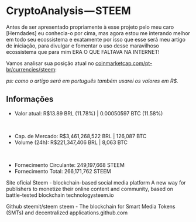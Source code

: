 # CryptoAnalysis — STEEM

Antes de ser apresentado propriamente à esse projeto pelo meu caro [Herndades] eu conhecia-o por cima, mas agora estou me interando melhor em todo seu ecossistema e exatamente por isso que esse será meu artigo de iniciação, para divulgar e fomentar o uso desse maravilhoso ecossistema que para mim ERA O QUE FALTAVA NA INTERNET!


Vamos analisar sua posição atual no [coinmarketcap.com/pt-br/currencies/steem](https://coinmarketcap.com/pt-br/currencies/steem/):

*ps: como o artigo será em português também usarei os valores em R$.*

## Informações

- Valor atual: R$13.89 BRL (11.78%) | 0.00050597 BTC (11.58%)

<br>

- Cap. de Mercado: R$3,461,268,522 BRL | 126,087 BTC 
- Volume (24h): R$221,347,406 BRL | 8,063 BTC

<br>

- Fornecimento Circulante: 249,197,668 STEEM
- Fornecimento Total: 266,171,762 STEEM

 







Site oficial
Steem - blockchain-based social media platform
A new way for publishers to monetize their online content and community, based on battle-tested blockchain technologysteem.io






Github
steemit/steem
steem - The blockchain for Smart Media Tokens (SMTs) and decentralized applications.github.com
